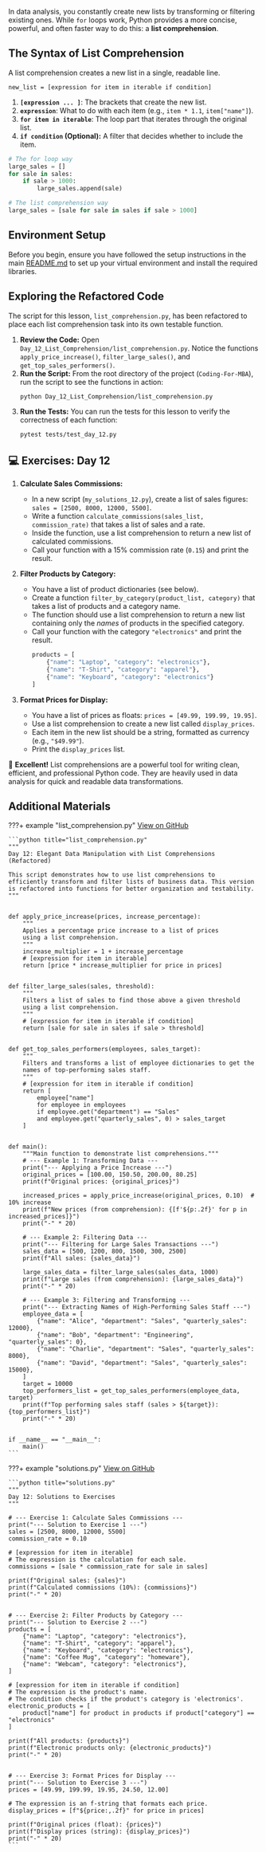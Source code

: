 In data analysis, you constantly create new lists by transforming or filtering existing ones. While `for` loops work, Python provides a more concise, powerful, and often faster way to do this: a **list comprehension**.

## The Syntax of List Comprehension

A list comprehension creates a new list in a single, readable line.

`new_list = [expression for item in iterable if condition]`

1. **`[expression ... ]`**: The brackets that create the new list.
1. **`expression`**: What to do with each item (e.g., `item * 1.1`, `item["name"]`).
1. **`for item in iterable`**: The loop part that iterates through the original list.
1. **`if condition` (Optional):** A filter that decides whether to include the item.

```python
# The for loop way
large_sales = []
for sale in sales:
    if sale > 1000:
        large_sales.append(sale)

# The list comprehension way
large_sales = [sale for sale in sales if sale > 1000]
```

## Environment Setup

Before you begin, ensure you have followed the setup instructions in the main [README.md](https://github.com/saint2706/Coding-For-MBA/blob/main/README.md) to set up your virtual environment and install the required libraries.

## Exploring the Refactored Code

The script for this lesson, `list_comprehension.py`, has been refactored to place each list comprehension task into its own testable function.

1. **Review the Code:** Open `Day_12_List_Comprehension/list_comprehension.py`. Notice the functions `apply_price_increase()`, `filter_large_sales()`, and `get_top_sales_performers()`.
1. **Run the Script:** From the root directory of the project (`Coding-For-MBA`), run the script to see the functions in action:
   ```bash
   python Day_12_List_Comprehension/list_comprehension.py
   ```
1. **Run the Tests:** You can run the tests for this lesson to verify the correctness of each function:
   ```bash
   pytest tests/test_day_12.py
   ```

## 💻 Exercises: Day 12

1. **Calculate Sales Commissions:**

   - In a new script (`my_solutions_12.py`), create a list of sales figures: `sales = [2500, 8000, 12000, 5500]`.
   - Write a function `calculate_commissions(sales_list, commission_rate)` that takes a list of sales and a rate.
   - Inside the function, use a list comprehension to return a new list of calculated commissions.
   - Call your function with a 15% commission rate (`0.15`) and print the result.

1. **Filter Products by Category:**

   - You have a list of product dictionaries (see below).
   - Create a function `filter_by_category(product_list, category)` that takes a list of products and a category name.
   - The function should use a list comprehension to return a new list containing only the *names* of products in the specified category.
   - Call your function with the category `"electronics"` and print the result.
     ```python
     products = [
         {"name": "Laptop", "category": "electronics"},
         {"name": "T-Shirt", "category": "apparel"},
         {"name": "Keyboard", "category": "electronics"}
     ]
     ```

1. **Format Prices for Display:**

   - You have a list of prices as floats: `prices = [49.99, 199.99, 19.95]`.
   - Use a list comprehension to create a new list called `display_prices`.
   - Each item in the new list should be a string, formatted as currency (e.g., `"$49.99"`).
   - Print the `display_prices` list.

🎉 **Excellent!** List comprehensions are a powerful tool for writing clean, efficient, and professional Python code. They are heavily used in data analysis for quick and readable data transformations.

## Additional Materials

???+ example "list_comprehension.py"
[View on GitHub](https://github.com/saint2706/Coding-For-MBA/blob/main/Day_12_List_Comprehension/list_comprehension.py)

````
```python title="list_comprehension.py"
"""
Day 12: Elegant Data Manipulation with List Comprehensions (Refactored)

This script demonstrates how to use list comprehensions to
efficiently transform and filter lists of business data. This version
is refactored into functions for better organization and testability.
"""


def apply_price_increase(prices, increase_percentage):
    """
    Applies a percentage price increase to a list of prices
    using a list comprehension.
    """
    increase_multiplier = 1 + increase_percentage
    # [expression for item in iterable]
    return [price * increase_multiplier for price in prices]


def filter_large_sales(sales, threshold):
    """
    Filters a list of sales to find those above a given threshold
    using a list comprehension.
    """
    # [expression for item in iterable if condition]
    return [sale for sale in sales if sale > threshold]


def get_top_sales_performers(employees, sales_target):
    """
    Filters and transforms a list of employee dictionaries to get the
    names of top-performing sales staff.
    """
    # [expression for item in iterable if condition]
    return [
        employee["name"]
        for employee in employees
        if employee.get("department") == "Sales"
        and employee.get("quarterly_sales", 0) > sales_target
    ]


def main():
    """Main function to demonstrate list comprehensions."""
    # --- Example 1: Transforming Data ---
    print("--- Applying a Price Increase ---")
    original_prices = [100.00, 150.50, 200.00, 80.25]
    print(f"Original prices: {original_prices}")

    increased_prices = apply_price_increase(original_prices, 0.10)  # 10% increase
    print(f"New prices (from comprehension): {[f'${p:.2f}' for p in increased_prices]}")
    print("-" * 20)

    # --- Example 2: Filtering Data ---
    print("--- Filtering for Large Sales Transactions ---")
    sales_data = [500, 1200, 800, 1500, 300, 2500]
    print(f"All sales: {sales_data}")

    large_sales_data = filter_large_sales(sales_data, 1000)
    print(f"Large sales (from comprehension): {large_sales_data}")
    print("-" * 20)

    # --- Example 3: Filtering and Transforming ---
    print("--- Extracting Names of High-Performing Sales Staff ---")
    employee_data = [
        {"name": "Alice", "department": "Sales", "quarterly_sales": 12000},
        {"name": "Bob", "department": "Engineering", "quarterly_sales": 0},
        {"name": "Charlie", "department": "Sales", "quarterly_sales": 8000},
        {"name": "David", "department": "Sales", "quarterly_sales": 15000},
    ]
    target = 10000
    top_performers_list = get_top_sales_performers(employee_data, target)
    print(f"Top performing sales staff (sales > ${target}): {top_performers_list}")
    print("-" * 20)


if __name__ == "__main__":
    main()
```
````

???+ example "solutions.py"
[View on GitHub](https://github.com/saint2706/Coding-For-MBA/blob/main/Day_12_List_Comprehension/solutions.py)

````
```python title="solutions.py"
"""
Day 12: Solutions to Exercises
"""

# --- Exercise 1: Calculate Sales Commissions ---
print("--- Solution to Exercise 1 ---")
sales = [2500, 8000, 12000, 5500]
commission_rate = 0.10

# [expression for item in iterable]
# The expression is the calculation for each sale.
commissions = [sale * commission_rate for sale in sales]

print(f"Original sales: {sales}")
print(f"Calculated commissions (10%): {commissions}")
print("-" * 20)


# --- Exercise 2: Filter Products by Category ---
print("--- Solution to Exercise 2 ---")
products = [
    {"name": "Laptop", "category": "electronics"},
    {"name": "T-Shirt", "category": "apparel"},
    {"name": "Keyboard", "category": "electronics"},
    {"name": "Coffee Mug", "category": "homeware"},
    {"name": "Webcam", "category": "electronics"},
]

# [expression for item in iterable if condition]
# The expression is the product's name.
# The condition checks if the product's category is 'electronics'.
electronic_products = [
    product["name"] for product in products if product["category"] == "electronics"
]

print(f"All products: {products}")
print(f"Electronic products only: {electronic_products}")
print("-" * 20)


# --- Exercise 3: Format Prices for Display ---
print("--- Solution to Exercise 3 ---")
prices = [49.99, 199.99, 19.95, 24.50, 12.00]

# The expression is an f-string that formats each price.
display_prices = [f"${price:,.2f}" for price in prices]

print(f"Original prices (float): {prices}")
print(f"Display prices (string): {display_prices}")
print("-" * 20)
```
````
